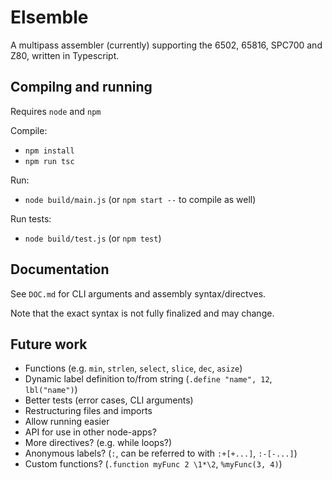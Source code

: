# Elsemble

A multipass assembler (currently) supporting the 6502, 65816, SPC700 and Z80, written in Typescript.

## Compilng and running

Requires `node` and `npm`

Compile:
- `npm install`
- `npm run tsc`

Run:
- `node build/main.js` (or `npm start --` to compile as well)

Run tests:
- `node build/test.js` (or `npm test`)

## Documentation

See `DOC.md` for CLI arguments and assembly syntax/directves.

Note that the exact syntax is not fully finalized and may change.

## Future work

- Functions (e.g. `min`, `strlen`, `select`, `slice`, `dec`, `asize`)
- Dynamic label definition to/from string (`.define "name", 12`, `lbl("name")`)
- Better tests (error cases, CLI arguments)
- Restructuring files and imports
- Allow running easier
- API for use in other node-apps?
- More directives? (e.g. while loops?)
- Anonymous labels? (`:`, can be referred to with `:+[+...]`, `:-[-...]`)
- Custom functions? (`.function myFunc 2 \1*\2`, `%myFunc(3, 4)`)
